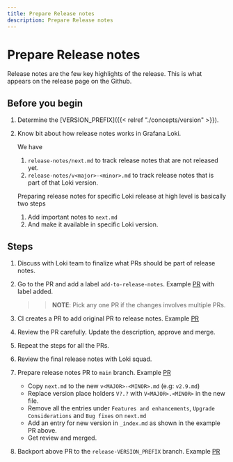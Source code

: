 ```yaml
---
title: Prepare Release notes
description: Prepare Release notes
---
```

# Prepare Release notes

Release notes are the few key highlights of the release. This is what appears on the release page on the Github.

## Before you begin

1. Determine the [VERSION_PREFIX]({{< relref "./concepts/version" >}}).

1. Know bit about how release notes works in Grafana Loki.

	We have
	1. `release-notes/next.md` to track release notes that are not released yet.
	1. `release-notes/v<major>-<minor>.md` to track release notes that is part of that Loki version.

	Preparing release notes for specific Loki release at high level is basically two steps
	1. Add important notes to `next.md`
	1. And make it available in specific Loki version.

## Steps

1. Discuss with Loki team to finalize what PRs should be part of release notes.

1. Go to the PR and add a label `add-to-release-notes`. Example [PR](https://github.com/grafana/loki/pull/10213) with label added.

	>>**NOTE**: Pick any one PR if the changes involves multiple PRs.

1. CI creates a PR to add original PR to release notes. Example [PR](https://github.com/grafana/loki/pull/10359)

1. Review the PR carefully. Update the description, approve and merge.

1. Repeat the steps for all the PRs.

1. Review the final release notes with Loki squad.

1. Prepare release notes PR to `main` branch. Example [PR](https://github.com/grafana/loki/pull/9004/)
   * Copy `next.md` to the new `v<MAJOR>-<MINOR>.md` (e.g: `v2.9.md`)
   * Replace version place holders `V?.?` with `V<MAJOR>.<MINOR>` in the new file.
   * Remove all the entries under `Features and enhancements`, `Upgrade Considerations` and `Bug fixes` on `next.md`
   * Add an entry for new version in `_index.md` as shown in the example PR above.
   * Get review and merged.

1. Backport above PR to the `release-VERSION_PREFIX` branch. Example [PR](https://github.com/grafana/loki/pull/10482)
